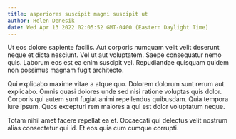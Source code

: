 ```yaml
---
title: asperiores suscipit magni suscipit ut
author: Helen Denesik
date: Wed Apr 13 2022 02:05:52 GMT-0400 (Eastern Daylight Time)
---
```

Ut eos dolore sapiente facilis. Aut corporis numquam velit velit deserunt neque et dicta nesciunt. Vel ut aut voluptatem. Saepe consequatur nemo quis. Laborum eos est ea enim suscipit vel. Repudiandae quisquam quidem non possimus magnam fugit architecto.

 Qui explicabo maxime vitae a atque quo. Dolorem dolorum sunt rerum aut explicabo. Omnis quasi dolores unde sed nisi ratione voluptas quis dolor. Corporis qui autem sunt fugiat animi repellendus quibusdam. Quia tempora iure ipsum. Quos excepturi rem maiores a qui est dolor voluptatum neque.

 Totam nihil amet facere repellat ea et. Occaecati qui delectus velit nostrum alias consectetur qui id. Et eos quia cum cumque corrupti.